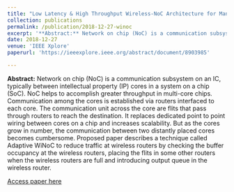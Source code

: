 ```yaml
---
title: "Low Latency & High Throughput Wireless-NoC Architecture for Manycore Processors"
collection: publications
permalink: /publication/2018-12-27-winoc
excerpt: '**Abstract:** Network on chip (NoC) is a communication subsystem on an IC, typically between intellectual property (IP) cores in a system on a chip (SoC). NoC helps to accomplish greater throughput in multi-core chips. Communication among the cores is established via routers interfaced to each core. The communication unit across the core are flits that pass through routers to reach the destination. It replaces dedicated point to point wiring between cores on a chip and increases scalability. But as the cores grow in number, the communication between two distantly placed cores becomes cumbersome. Proposed paper describes a technique called Adaptive WiNoC to reduce traffic at wireless routers by checking the buffer occupancy at the wireless routers, placing the flits in some other routers when the wireless routers are full and introducing output queue in the wireless router.'
date: 2018-12-27
venue: 'IEEE Xplore'
paperurl: 'https://ieeexplore.ieee.org/abstract/document/8903985'

---
```

**Abstract:** Network on chip (NoC) is a communication subsystem on an IC, typically between intellectual property (IP) cores in a system on a chip (SoC). NoC helps to accomplish greater throughput in multi-core chips. Communication among the cores is established via routers interfaced to each core. The communication unit across the core are flits that pass through routers to reach the destination. It replaces dedicated point to point wiring between cores on a chip and increases scalability. But as the cores grow in number, the communication between two distantly placed cores becomes cumbersome. Proposed paper describes a technique called Adaptive WiNoC to reduce traffic at wireless routers by checking the buffer occupancy at the wireless routers, placing the flits in some other routers when the wireless routers are full and introducing output queue in the wireless router.

[Access paper here](https://ieeexplore.ieee.org/abstract/document/8903985)
